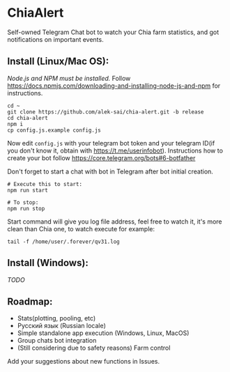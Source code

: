 # ChiaAlert

Self-owned Telegram Chat bot to watch your Chia farm statistics, and got notifications on important events.

## Install (Linux/Mac OS):

*Node.js and NPM must be installed.* Follow https://docs.npmjs.com/downloading-and-installing-node-js-and-npm for instructions.

```
cd ~
git clone https://github.com/alek-sai/chia-alert.git -b release
cd chia-alert
npm i
cp config.js.example config.js
```

Now edit `config.js` with your telegram bot token and your telegram ID(if you don't know it, obtain with https://t.me/userinfobot). Instructions how to create your bot follow https://core.telegram.org/bots#6-botfather

Don't forget to start a chat with bot in Telegram after bot initial creation. 

```
# Execute this to start:
npm run start

# To stop:
npm run stop
```
Start command will give you log file address, feel free to watch it, it's more clean than Chia one, to watch execute for example:
```
tail -f /home/user/.forever/qv31.log
```

## Install (Windows):

*TODO*

## Roadmap:

- Stats(plotting, pooling, etc)
- Русский язык (Russian locale)
- Simple standalone app execution (Windows, Linux, MacOS)
- Group chats bot integration
- (Still considering due to safety reasons) Farm control

Add your suggestions about new functions in Issues.
